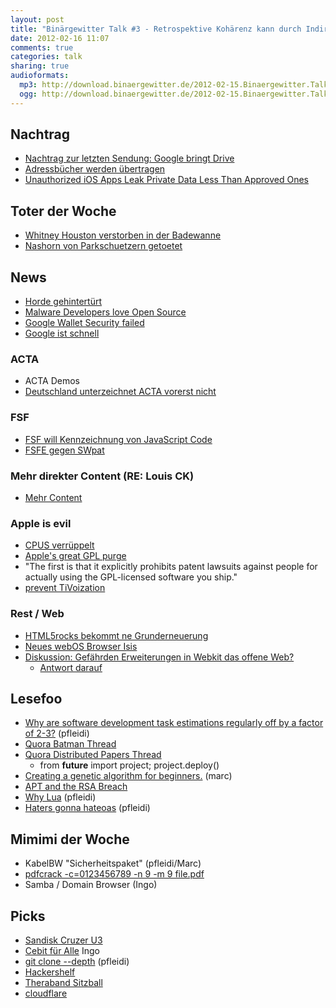 ```yaml
---
layout: post
title: "Binärgewitter Talk #3 - Retrospektive Kohärenz kann durch Indirektion gelöst werden"
date: 2012-02-16 11:07
comments: true
categories: talk
sharing: true
audioformats:
  mp3: http://download.binaergewitter.de/2012-02-15.Binaergewitter.Talk.3.mp3
  ogg: http://download.binaergewitter.de/2012-02-15.Binaergewitter.Talk.3.ogg
---
```

## Nachtrag

- [Nachtrag zur letzten Sendung: Google bringt Drive]( 
http://www.golem.de/news/google-drive-google-bereitet-guenstigere-dropbox-konkurrenz-vor-1202-89660.html )
- [Adressbücher werden übertragen]( 
http://www.heise.de/newsticker/meldung/Auch-Twitter-Foursquare-und-Foodspotting-uebertragen-Adressbuch-an-Hersteller-1435069.html 
)
- [Unauthorized iOS Apps Leak Private Data Less Than Approved 
Ones](http://seclab.cs.ucsb.edu/media/uploads/papers/egele-ndss11.pdf )

## Toter der Woche

- [Whitney Houston verstorben in der 
Badewanne](http://www.sueddeutsche.de/panorama/pop-diva-stirbt-mit-jahren-whitney-houston-ist-tot-1.1281724 )
- [Nashorn von Parkschuetzern 
getoetet](http://derstandard.at/1328507388586/Anti-Wilderer-Aktion-Nashorn-verendet-vor-Journalisten-in-Suedafrika )

## News

- [Horde gehintertürt](http://dev.horde.org/h/jonah/stories/view.php?channel_id=1&id=155 )
- [Malware Developers love Open Source](http://www.theregister.co.uk/2012/02/10/open_source_malware/ )
- [Google Wallet Security failed](https://zvelo.com/blog/entry/google-wallet-security-pin-exposure-vulnerability )
- [Google ist schnell](http://www.geek.com/articles/news/google-dns-handles-more-than-70-billion-requests-every-day-20120215/ )

### ACTA

- ACTA Demos
- [Deutschland unterzeichnet ACTA vorerst nicht]( 
http://www.heise.de/newsticker/meldung/Deutschland-unterzeichnet-ACTA-vorerst-nicht-1432504.html )

### FSF

- [FSF will Kennzeichnung von JavaScript Code]( 
http://www.heise.de/developer/meldung/FSF-Initiative-zur-Kennzeichnung-von-freiem-JavaScript-Code-1432502.html )
- [FSFE gegen SWpat](http://www.heise.de/newsticker/meldung/FSFE-sieht-Gleichgewicht-des-Schreckens-bei-Softwarepatenten-1434766.html 
)

### Mehr direkter Content (RE: Louis CK)

- [Mehr Content](http://www.whosay.com/jimgaffigan/content/218011)

### Apple is evil

- [CPUS verrüppelt](http://www.heise.de/open/artikel/Kernel-Log-Apple-verschlankt-Cups-1435037.html )
- [Apple's great GPL purge](http://news.ycombinator.net/item?id=3559990 )
 - "The first is that it explicitly prohibits patent lawsuits against people for actually using the GPL-licensed 
software you ship."
  - [prevent TiVoization](http://en.wikipedia.org/wiki/Tivoization )

### Rest / Web

- [HTML5rocks bekommt ne Grunderneuerung]( http://www.html5rocks.com/en/ )
- [Neues webOS Browser Isis]( http://isis-project.org/ )
- [Diskussion: Gefährden Erweiterungen in Webkit das offene Web?]( 
http://www.glazman.org/weblog/dotclear/index.php?post%2F2012%2F02%2F09%2FCALL-FOR-ACTION%3A-THE-OPEN-WEB-NEEDS-YOU-NOW )
    * [Antwort darauf](http://www.webmonkey.com/2012/02/webkit-isnt-breaking-the-web-you-are/ )

## Lesefoo

- [Why are software development task estimations regularly off by a factor of 2-3?]( 
http://www.quora.com/Engineering-Management/Why-are-software-development-task-estimations-regularly-off-by-a-factor-of-2-3/answer/Michael-Wolfe 
) (pfleidi)
- [Quora Batman Thread]( 
http://www.quora.com/Superheroes/Given-our-current-technology-and-with-the-proper-training-would-it-be-possible-for-someone-to-become-Batman 
)
- [Quora Distributed Papers Thread]( http://www.quora.com/What-are-the-seminal-papers-in-distributed-systems-Why )
    - from __future__ import project; project.deploy()
- [Creating a genetic algorithm for 
beginners.](http://www.theprojectspot.com/tutorial-post/creating-a-genetic-algorithm-for-beginners/3 ) (marc)
- [APT and the RSA Breach](http://www.commandfive.com/papers/C5_APT_C2InTheFifthDomain.pdf )
- [Why Lua]( http://blog.datamules.com/blog/2012/01/30/why-lua/ ) (pfleidi)
- [Haters gonna hateoas]( http://timelessrepo.com/haters-gonna-hateoas ) (pfleidi)

## Mimimi der Woche

- KabelBW "Sicherheitspaket" (pfleidi/Marc)
 - [pdfcrack -c=0123456789 -n 9 -m 9 file.pdf]( http://pdfcrack.sourceforge.net/ )
- Samba / Domain Browser (Ingo)

## Picks
- [Sandisk Cruzer U3](http://euer.krebsco.de/blog/2012/02/13/custom-cd-images-on-sansa-u3/ )
- [Cebit für Alle](http://www.univention.de/univention/termine/cebit-2012/open-source-buehne/buehne-frei-fuer-open-source/ ) Ingo
- [git clone --depth]( http://stackoverflow.com/questions/1343597/git-branch-without-history ) (pfleidi)
- [Hackershelf]( http://hackershelf.com/ )
- [Theraband Sitzball]( https://www.amazon.de/dp/B000KGKQLW/ref=as_li_ss_til?tag=retinacast-21 )
- [cloudflare](http://www.cloudflare.com )

